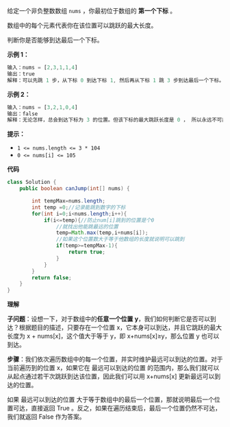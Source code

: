给定一个非负整数数组 `nums` ，你最初位于数组的 **第一个下标** 。

数组中的每个元素代表你在该位置可以跳跃的最大长度。

判断你是否能够到达最后一个下标。

 

**示例 1：**

```javascript
输入：nums = [2,3,1,1,4]
输出：true
解释：可以先跳 1 步，从下标 0 到达下标 1, 然后再从下标 1 跳 3 步到达最后一个下标。
```

**示例 2：**

```javascript
输入：nums = [3,2,1,0,4]
输出：false
解释：无论怎样，总会到达下标为 3 的位置。但该下标的最大跳跃长度是 0 ， 所以永远不可能到达最后一个下标。
```

 

**提示：**

- `1 <= nums.length <= 3 * 104`
- `0 <= nums[i] <= 105`



**代码**

```java
class Solution {
    public boolean canJump(int[] nums) {

        int tempMax=nums.length;
        int temp =0;//记录能跳到数字的下标
        for(int i=0;i<nums.length;i++){
            if(i<=temp){//防止num[i]跳到的位置是个0
                //就找出他能跳最远的位置
                temp=Math.max(temp,i+nums[i]);
                //如果这个位置数大于等于他数组的长度就说明可以跳到
                if(temp>=tempMax-1){
                    return true;
                }
            }
        }
        return false;
    }
}
```



**理解**

**子问题**：设想一下，对于数组中的**任意一个位置** **y**，我们如何判断它是否可以到达？根据题目的描述，只要存在一个位置 x，它本身可以到达，并且它跳跃的最大长度为 x + nums[x]，这个值大于等于 y，即 x+nums[x]≥y，那么位置 y 也可以到达。

**步骤**：我们依次遍历数组中的每一个位置，并实时维护最远可以到达的位置。对于当前遍历到的位置 x，如果它在 最远可以到达的位置 的范围内，那么我们就可以从起点通过若干次跳跃到达该位置，因此我们可以用 x+nums[x] 更新最远可以到达的位置。

如果 最远可以到达的位置 大于等于数组中的最后一个位置，那就说明最后一个位置可达，直接返回 True 。反之，如果在遍历结束后，最后一个位置仍然不可达，我们就返回 False 作为答案。